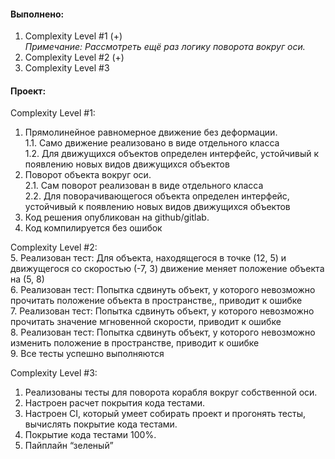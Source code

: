 #### Выполнено:

1) Complexity Level #1 (+) <br>
   _Примечание: Рассмотреть ещё раз логику поворота вокруг оси._<br>
2) Complexity Level #2 (+) <br>
3) Complexity Level #3

#### Проект:

Complexity Level #1:<br>
1. Прямолинейное равномерное движение без деформации.<br>
   1.1. Само движение реализовано в виде отдельного класса<br>
   1.2. Для движущихся объектов определен интерфейс, устойчивый к появлению новых видов движущихся объектов<br>
2. Поворот объекта вокруг оси.<br>
   2.1. Сам поворот реализован в виде отдельного класса<br>
   2.2. Для поворачивающегося объекта определен интерфейс, устойчивый к появлению новых видов движущихся объектов<br>
3. Код решения опубликован на github/gitlab.<br>
4. Код компилируется без ошибок<br>


Complexity Level #2:<br>
5. Реализован тест: Для объекта, находящегося в точке (12, 5) и движущегося со скоростью (-7, 3) движение меняет положение объекта на (5, 8)<br>
6. Реализован тест: Попытка сдвинуть объект, у которого невозможно прочитать положение объекта в пространстве,, приводит к ошибке<br>
7. Реализован тест: Попытка сдвинуть объект, у которого невозможно прочитать значение мгновенной скорости, приводит к ошибке<br>
8. Реализован тест: Попытка сдвинуть объект, у которого невозможно изменить положение в пространстве, приводит к ошибке<br>
9. Все тесты успешно выполняются<br>


Complexity Level #3:<br>
1. Реализованы тесты для поворота корабля вокруг собственной оси.<br>
2. Настроен расчет покрытия кода тестами.<br>
3. Настроен CI, который умеет собирать проект и прогонять тесты, вычислять покрытие кода тестами.<br>
4. Покрытие кода тестами 100%.<br>
5. Пайплайн “зеленый”<br>